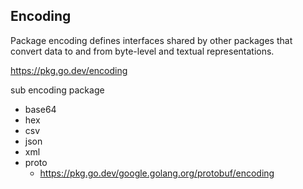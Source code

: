 ## Encoding
Package encoding defines interfaces shared by other packages that convert data to and from byte-level and textual representations.

https://pkg.go.dev/encoding

sub encoding package
- base64
- hex
- csv
- json
- xml
- proto
  - https://pkg.go.dev/google.golang.org/protobuf/encoding

